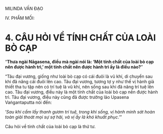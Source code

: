 MILINDA VẤN ĐẠO

IV. PHẨM MỐI:

# 4. CÂU HỎI VỀ TÍNH CHẤT CỦA LOÀI BÒ CẠP

“**Thưa ngài Nāgasena, điều mà ngài nói là: ‘Một tính chất của loài bò cạp nên được hành trì,’ một tính chất nên được hành trì ấy là điều nào?**”

“Tâu đại vương, giống như loài bò cạp có cái đuôi là vũ khí, di chuyển sau khi đã nâng cái đuôi lên cao. Tâu đại vương, tương tợ y như thế vị hành giả thiết tha tu tập nên có trí tuệ là vũ khí, nên sống sau khi đã nâng trí tuệ lên cao. Tâu đại vương, điều này là một tính chất của loài bò cạp nên được hành trì. Tâu đại vương, điều này cũng đã được trưởng lão Upasena Vaṅgantaputta nói đến:

‘_Sau khi cầm lấy thanh gươm trí tuệ, trong khi sống, vị hành minh sát hoàn toàn giải thoát mọi sự sợ hãi, và vị ấy là khó khuất phục_.’”

Câu hỏi về tính chất của loài bò cạp là thứ tư.
